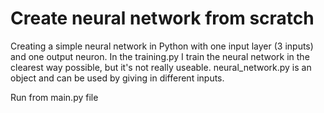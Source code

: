 # Create neural network from scratch
Creating a simple neural network in Python with one input layer (3 inputs) and one output neuron.
In the training.py I train the neural network in the clearest way possible, but it's not really useable.
neural_network.py is an object and can be used by giving in different inputs.

Run from main.py file
